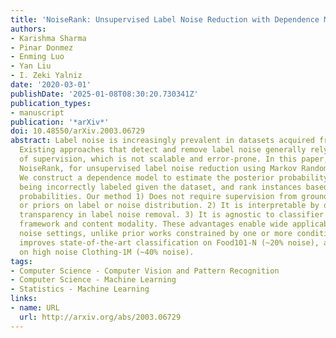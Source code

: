 ```yaml
---
title: 'NoiseRank: Unsupervised Label Noise Reduction with Dependence Models'
authors:
- Karishma Sharma
- Pinar Donmez
- Enming Luo
- Yan Liu
- I. Zeki Yalniz
date: '2020-03-01'
publishDate: '2025-01-08T08:30:20.730341Z'
publication_types:
- manuscript
publication: '*arXiv*'
doi: 10.48550/arXiv.2003.06729
abstract: Label noise is increasingly prevalent in datasets acquired from noisy channels.
  Existing approaches that detect and remove label noise generally rely on some form
  of supervision, which is not scalable and error-prone. In this paper, we propose
  NoiseRank, for unsupervised label noise reduction using Markov Random Fields (MRF).
  We construct a dependence model to estimate the posterior probability of an instance
  being incorrectly labeled given the dataset, and rank instances based on their estimated
  probabilities. Our method 1) Does not require supervision from ground-truth labels,
  or priors on label or noise distribution. 2) It is interpretable by design, enabling
  transparency in label noise removal. 3) It is agnostic to classifier architecture/optimization
  framework and content modality. These advantages enable wide applicability in real
  noise settings, unlike prior works constrained by one or more conditions. NoiseRank
  improves state-of-the-art classification on Food101-N (~20% noise), and is effective
  on high noise Clothing-1M (~40% noise).
tags:
- Computer Science - Computer Vision and Pattern Recognition
- Computer Science - Machine Learning
- Statistics - Machine Learning
links:
- name: URL
  url: http://arxiv.org/abs/2003.06729
---
```

